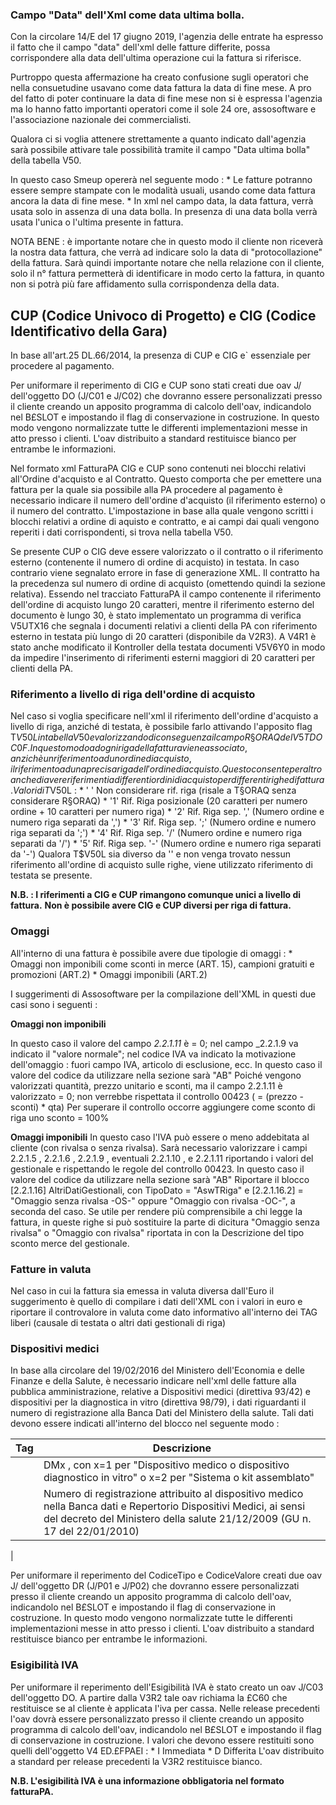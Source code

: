 ### Campo "Data" dell'Xml come data ultima bolla.

Con la circolare 14/E del 17 giugno 2019, l'agenzia delle entrate ha espresso il fatto che il campo "data" dell'xml delle fatture differite, possa corrispondere alla data dell'ultima operazione cui la fattura si riferisce.

Purtroppo questa affermazione ha creato confusione sugli operatori che nella consuetudine usavano come data fattura la data di fine mese.
A pro del fatto di poter continuare la data di fine mese non si è espressa l'agenzia ma lo hanno fatto importanti operatori come il sole 24 ore, assosoftware e l'associazione nazionale dei commercialisti.

Qualora ci si voglia attenere strettamente a quanto indicato dall'agenzia sarà possibile attivare tale possibilità tramite il campo "Data ultima bolla" della tabella V50.

In questo caso Smeup opererà nel seguente modo : 
\* Le fatture potranno essere sempre stampate con le modalità usuali, usando come data fattura ancora la data di fine mese.
\* In xml nel campo data, la data fattura, verrà usata solo in assenza di una data bolla. In presenza di una data bolla verrà usata l'unica o l'ultima presente in fattura.

NOTA BENE :  è importante notare che in questo modo il cliente non riceverà la nostra data fattura, che verrà ad indicare solo la data di "protocollazione" della fattura.
Sarà quindi importante notare che nella relazione con il cliente, solo il n° fattura permetterà di identificare in modo certo la fattura, in quanto non si potrà più fare affidamento sulla corrispondenza della data.

## CUP (Codice Univoco di Progetto) e CIG (Codice Identificativo della Gara)

In base all'art.25 DL.66/2014, la presenza di CUP e CIG e` essenziale per procedere al pagamento.

Per uniformare il reperimento di CIG e CUP sono stati creati due oav J/ dell'oggetto DO (J/C01 e J/C02) che dovranno essere personalizzati presso il cliente creando un apposito programma di calcolo dell'oav, indicandolo nel B£SLOT e impostando il flag di conservazione in costruzione.
In questo modo vengono normalizzate tutte le differenti implementazioni messe in atto presso i clienti.
L'oav distribuito a standard restituisce bianco per entrambe le informazioni.

Nel formato xml FatturaPA CIG e CUP sono contenuti nei blocchi relativi all'Ordine d'acquisto e al Contratto.
Questo comporta che per emettere una fattura per la quale sia possibile alla PA procedere al pagamento è necessario indicare il numero dell'ordine d'acquisto (il riferimento esterno) o il numero del contratto.
L'impostazione in base alla quale vengono scritti i blocchi relativi a ordine di aquisto e contratto, e ai campi dai quali vengono reperiti i dati corrispondenti, si trova nella tabella V50.

Se presente CUP o CIG deve essere valorizzato o il contratto o il riferimento esterno (contenente il numero di ordine di acquisto) in testata. In caso contrario viene segnalato errore in fase di generazione XML.
Il contratto ha la precedenza sul numero di ordine di acquisto (omettendo quindi la sezione relativa).
Essendo nel tracciato FatturaPA il campo contenente il riferimento dell'ordine di acquisto lungo 20 caratteri, mentre il riferimento esterno del documento è lungo 30, è stato implementato un programma di verifica V5UTX16 che segnala i documenti relativi a clienti della PA con riferimento esterno in testata più lungo di 20 caratteri (disponibile da V2R3).
A V4R1 è stato anche modificato il Kontroller della testata documenti V5V6Y0 in modo da impedire l'inserimento di riferimenti esterni maggiori di 20 caratteri per clienti della PA.

### Riferimento a livello di riga dell'ordine di acquisto

Nel caso si voglia specificare nell'xml il riferimento dell'ordine d'acquisto a livello di riga, anziché di testata, è possibile farlo attivando l'apposito flag T$V50L in tabella V50 e valorizzando di conseguenza il campo R§ORAQ del V5TDOC0F.
In questo modo ad ogni riga della fattura viene associato, anzichè un riferimento ad un ordine di acquisto, il riferimento ad una precisa riga dell'ordine di acquisto.
Questo consente peraltro anche di avere riferimenti a differenti ordini di acquisto per differenti righe di fattura.
Valori di T$V50L  : 
 \*  ' '  Non considerare rif. riga (risale a T§ORAQ senza considerare R§ORAQ)
 \*  '1'  Rif. Riga posizionale (20 caratteri per numero ordine + 10 caratteri per numero riga)
 \*  '2'  Rif. Riga sep. ',' (Numero ordine e numero riga separati da ',')
 \*  '3'  Rif. Riga sep. ';' (Numero ordine e numero riga separati da ';')
 \*  '4'  Rif. Riga sep. '/' (Numero ordine e numero riga separati da '/')
 \*  '5'  Rif. Riga sep. '-' (Numero ordine e numero riga separati da '-')
Qualora T$V50L sia diverso da '' e non venga trovato nessun riferimento all'ordine di acquisto sulle righe, viene utilizzato riferimento di testata se presente.

**N.B. :  I riferimenti a CIG e CUP rimangono comunque unici a livello di fattura.**
**Non è possibile avere CIG e CUP diversi per riga di fattura.**

### Omaggi

All'interno di una fattura è possibile avere due tipologie di omaggi : 
 \* Omaggi non imponibili come sconti in merce (ART. 15), campioni gratuiti e promozioni (ART.2)
 \* Omaggi imponibili (ART.2)

I suggerimenti di Assosoftware per la compilazione dell'XML in questi due casi sono i seguenti : 

__Omaggi non imponibili__

In questo caso il valore del campo _2.2.1.11 <PrezzoTotale>_ è = 0; nel campo _2.2.1.9 <PrezzoUnitario> va indicato il "valore normale"; nel codice IVA va indicato la motivazione dell'omaggio :  fuori campo IVA, articolo di esclusione, ecc.
In questo caso il valore del codice da utilizzare nella sezione <TipoCessionePrestazione> sarà "AB"
Poiché vengono valorizzati quantità, prezzo unitario e sconti, ma il campo 2.2.1.11 <PrezzoTotale> è valorizzato = 0; non verrebbe rispettata il controllo 00423 (<PrezzoTotale> = (prezzo - sconti) \* qta)
Per superare il controllo occorre aggiungere come sconto di riga uno sconto = 100%

__Omaggi imponibili__
In questo caso l'IVA può essere o meno addebitata al cliente (con rivalsa o senza rivalsa).
Sarà necessario valorizzare i campi 2.2.1.5 <Quantita>, 2.2.1.6 <UnitaMisura>, 2.2.1.9 <PrezzoUnitario>, eventuali 2.2.1.10 <ScontoMaggiorazione> , e 2.2.1.11 <PrezzoTotale> riportando i valori del gestionale e rispettando le regole del controllo 00423.
In questo caso il valore del codice da utilizzare nella sezione <TipoCessionePrestazione> sarà "AB"
Riportare il blocco [2.2.1.16] AltriDatiGestionali, con TipoDato = "AswTRiga" e [2.2.1.16.2] <RiferimentoTesto> = "Omaggio senza rivalsa -OS-" oppure "Omaggio con rivalsa -OC-", a seconda del caso.
Se utile per rendere più comprensibile a chi legge la fattura, in queste righe si può sostituire la parte di dicitura "Omaggio senza rivalsa" o "Omaggio con rivalsa" riportata in <RiferimentoTesto> con la Descrizione del tipo sconto merce del gestionale.

### Fatture in valuta
Nel caso in cui la fattura sia emessa in valuta diversa dall'Euro il suggerimento è quello di compilare i dati dell'XML con i valori in euro e riportare il controvalore in valuta come dato informativo all'interno dei TAG liberi (causale di testata o altri dati gestionali di riga)


### Dispositivi medici
In base alla circolare del 19/02/2016 del Ministero dell'Economia e delle Finanze e della Salute, è necessario indicare nell'xml delle fatture alla pubblica amministrazione, relative a Dispositivi medici (direttiva 93/42) e dispositivi per la diagnostica in vitro (direttiva 98/79), i dati riguardanti il numero di registrazione alla Banca Dati del Ministero della salute.
Tali dati devono essere indicati all'interno del blocco <CodiceArticolo> nel seguente modo : 

| Tag | Descrizione |
| ---|----|
| <CodiceTipo> | DMx , con x=1 per "Dispositivo medico o dispositivo diagnostico in vitro" o x=2 per "Sistema o kit assemblato" |
| <CodiceValore> | Numero di registrazione attribuito al dispositivo medico nella Banca dati e Repertorio Dispositivi Medici, ai sensi del decreto del Ministero della salute 21/12/2009 (GU n. 17 del 22/01/2010) |
| 

Per uniformare il reperimento del CodiceTipo e CodiceValore creati due oav J/ dell'oggetto DR (J/P01 e J/P02) che dovranno essere personalizzati presso il cliente creando un apposito programma di calcolo dell'oav, indicandolo nel B£SLOT e impostando il flag di conservazione in costruzione.
In questo modo vengono normalizzate tutte le differenti implementazioni messe in atto presso i clienti.
L'oav distribuito a standard restituisce bianco per entrambe le informazioni.

### Esigibilità IVA

Per uniformare il reperimento dell'Esigibilità IVA è stato creato un oav J/C03 dell'oggetto DO.
A partire dalla V3R2 tale oav richiama la £C60 che restituisce se al cliente è applicata l'iva per cassa. Nelle release precedenti l'oav dovrà essere personalizzato presso il cliente creando un apposito programma di calcolo dell'oav, indicandolo nel B£SLOT e impostando il flag di conservazione in costruzione.
I valori che devono essere restituiti sono quelli dell'oggetto V4 ED.£FPAEI  : 
 \* I         Immediata
 \* D         Differita
L'oav distribuito a standard per release precedenti la V3R2 restituisce bianco.

**N.B. L'esigibilità IVA è una informazione obbligatoria nel formato fatturaPA.**

